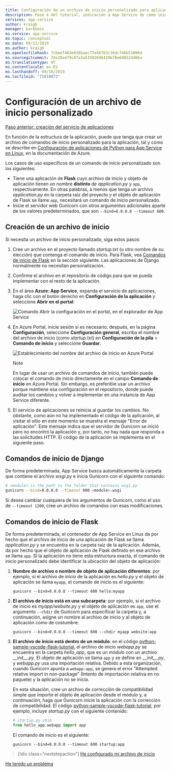 ```yaml
---
title: Configuración de un archivo de inicio personalizado para aplicaciones de Python en Azure App Service en Linux
description: Paso 4 del tutorial, indicación a App Service de cómo iniciar la aplicación web.
services: app-service
author: kraigb
manager: barbkess
ms.service: app-service
ms.topic: conceptual
ms.date: 09/12/2019
ms.author: kraigb
ms.openlocfilehash: 7cbeef403e038baec77e4bf03c36dc746b53096d
ms.sourcegitcommit: 74e28a479c87a3a53592646420b78e69852dd86a
ms.translationtype: HT
ms.contentlocale: es-ES
ms.lasthandoff: 09/16/2019
ms.locfileid: "71019873"
---
```

# <a name="configure-a-custom-startup-file"></a>Configuración de un archivo de inicio personalizado

[Paso anterior: creación del servicio de aplicaciones](tutorial-deploy-app-service-on-linux-02.md)

En función de la estructura de la aplicación, puede que tenga que crear un archivo de comandos de inicio personalizado para la aplicación, tal y como se describe en [Configuración de aplicaciones de Python para App Service en Linux](https://docs.microsoft.com/azure/app-service/containers/how-to-configure-python), en la documentación de Azure.

Los casos de uso específicos de un comando de inicio personalizado son los siguientes:

- Tiene una aplicación de **Flask** cuyo archivo de inicio y objeto de aplicación tienen un nombre **distinto** de *application.py* y `app`, respectivamente. En otras palabras, a menos que tenga un archivo *application.py* en la carpeta raíz del proyecto *y* el objeto de aplicación de Flask se llame `app`, necesitará un comando de inicio personalizado.
- Inicie el servidor web Gunicorn con otros argumentos adicionales aparte de los valores predeterminados, que son `--bind=0.0.0.0 --timeout 600`.

## <a name="create-a-startup-file"></a>Creación de un archivo de inicio

Si necesita un archivo de inicio personalizado, siga estos pasos:

1. Cree un archivo en el proyecto llamado *startup.txt* (u otro nombre de su elección) que contenga el comando de inicio. Para Flask, vea [Comandos de inicio de Flask](#flask-startup-commands) en la sección siguiente. Las aplicaciones de Django normalmente no necesitan personalización.

1. Confirme el archivo en el repositorio de código para que se pueda implementar con el resto de la aplicación.

1. En el área **Azure: App Service**, expanda el servicio de aplicaciones, haga clic con el botón derecho en **Configuración de la aplicación** y seleccione **Abrir en el portal**:

    ![Comando Abrir la configuración en el portal, en el explorador de App Service](media/deploy-azure/open-settings-in-portal-command.png)

1. En Azure Portal, inicie sesión si es necesario; después, en la página **Configuración**, seleccione **Configuración general**, escriba el nombre del archivo de inicio (como *startup.txt*) en **Configuración de la pila** > **Comando de inicio** y seleccione **Guardar**.

    ![Establecimiento del nombre del archivo de inicio en Azure Portal](media/deploy-azure/azure-portal-startup-file.png)

    > [!NOTE]
    > En lugar de usar un archivo de comandos de inicio, también puede colocar el comando de inicio directamente en el campo **Comando de inicio** en Azure Portal. Sin embargo, es preferible usar un archivo porque mantiene esa configuración en el repositorio, donde puede auditar los cambios y volver a implementar en una instancia de App Service diferente.

1. El servicio de aplicaciones se reinicia al guardar los cambios. No obstante, como aún no ha implementado el código de la aplicación, al visitar el sitio en este momento se muestra el mensaje "Error de aplicación". Este mensaje indica que el servidor de Gunicorn se inició pero no encontró la aplicación y, por tanto, no hay nada que responda a las solicitudes HTTP. El código de la aplicación se implementa en el siguiente paso.

## <a name="django-startup-commands"></a>Comandos de inicio de Django

De forma predeterminada, App Service busca automáticamente la carpeta que contiene el archivo *wsgi.py* e inicia Gunicorn con el siguiente comando:

```bash
# <module> is the path to the folder that contains wsgi.py
gunicorn --bind=0.0.0.0 --timeout 600 <module>.wsgi
```

Si desea cambiar cualquiera de los argumentos de Gunicorn, como el uso de `--timeout 1200`, cree un archivo de comandos con esas modificaciones.

## <a name="flask-startup-commands"></a>Comandos de inicio de Flask

De forma predeterminada, el contenedor de App Service en Linux da por hecho que el archivo de inicio de una aplicación de Flask se llama *application.py* y se encuentra en la carpeta raíz de la aplicación. Además, da por hecho que el objeto de aplicación de Flask definido en ese archivo se llama `app`. Si la aplicación no tiene esta estructura exacta, el comando de inicio personalizado debe identificar la ubicación del objeto de aplicación:

1. **Nombre de archivo o nombre de objeto de aplicación diferentes**: por ejemplo, si el archivo de inicio de la aplicación es *hello.py* y el objeto de aplicación se llama `myapp`, el comando de inicio es el siguiente:

    ```text
    gunicorn --bind=0.0.0.0 --timeout 600 hello:myapp
    ```

1. **El archivo de inicio está en una subcarpeta**: por ejemplo, si el archivo de inicio es *myapp/website.py* y el objeto de aplicación es `app`, use el argumento `--chdir` de Gunicorn para especificar la carpeta y, a continuación, asigne un nombre al archivo de inicio y al objeto de aplicación como de costumbre:

    ```text
    gunicorn --bind=0.0.0.0 --timeout 600 --chdir myapp website:app
    ```

1. **El archivo de inicio está dentro de un módulo**: en el código [python-sample-vscode-flask-tutorial](https://github.com/Microsoft/python-sample-vscode-flask-tutorial), el archivo de inicio *webapp.py* se encuentra en la carpeta *hello_app*, que es un módulo con un archivo *\_\_init\_\_.py*. El objeto de aplicación se llama `app` y se define en *\_\_init\_\_.py*, y *webapp.py* usa una importación relativa. Debido a esta organización, cuando Gunicorn apunta a `webapp:app`, se genera el error "Attempted relative import in non-package" (Intento de importación relativa en no paquete) y la aplicación no se inicia.

    En esta situación, cree un archivo de corrección de compatibilidad simple que importe el objeto de aplicación desde el módulo y, a continuación, haga que Gunicorn inicie la aplicación con la corrección de compatibilidad. El código [python-sample-vscode-flask-tutorial](https://github.com/Microsoft/python-sample-vscode-flask-tutorial), por ejemplo, incluye *startup.py* con el siguiente contenido:

    ```python
    # startup.py shim
    from hello_app.webapp import app
    ```

    El comando de inicio es el siguiente:

    ```text
    gunicorn --bind=0.0.0.0 --timeout 600 startup:app
    ```

> [!div class="nextstepaction"]
> [He configurado mi archivo de inicio](tutorial-deploy-app-service-on-linux-05.md)

[He tenido un problema](https://www.research.net/r/PWZWZ52?tutorial=vscode-appservice-python&step=04-startup-command)
